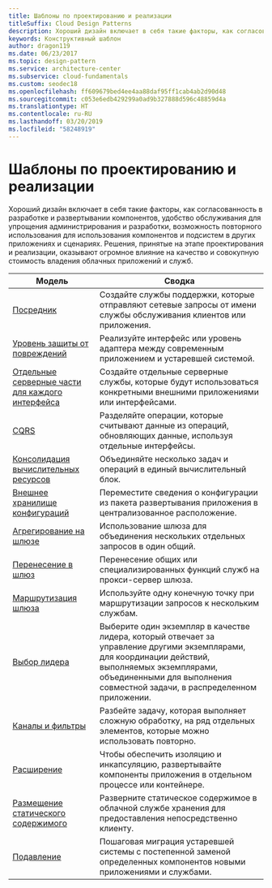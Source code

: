 ```yaml
---
title: Шаблоны по проектированию и реализации
titleSuffix: Cloud Design Patterns
description: Хороший дизайн включает в себя такие факторы, как согласованность в разработке и развертывании компонентов, удобство обслуживания для упрощения администрирования и разработки, возможность повторного использования для использования компонентов и подсистем в других приложениях и сценариях. Решения, принятые на этапе проектирования и реализации, оказывают огромное влияние на качество и совокупную стоимость владения облачных приложений и служб.
keywords: Конструктивный шаблон
author: dragon119
ms.date: 06/23/2017
ms.topic: design-pattern
ms.service: architecture-center
ms.subservice: cloud-fundamentals
ms.custom: seodec18
ms.openlocfilehash: ff609679bed4ee4aa88daf95ff1cab4ab2d90d48
ms.sourcegitcommit: c053e6edb429299a0ad9b327888d596c48859d4a
ms.translationtype: HT
ms.contentlocale: ru-RU
ms.lasthandoff: 03/20/2019
ms.locfileid: "58248919"
---
```

# <a name="design-and-implementation-patterns"></a>Шаблоны по проектированию и реализации

Хороший дизайн включает в себя такие факторы, как согласованность в разработке и развертывании компонентов, удобство обслуживания для упрощения администрирования и разработки, возможность повторного использования для использования компонентов и подсистем в других приложениях и сценариях. Решения, принятые на этапе проектирования и реализации, оказывают огромное влияние на качество и совокупную стоимость владения облачных приложений и служб.

|                                Модель                                 |                                                                                                      Сводка                                                                                                       |
|------------------------------------------------------------------------|--------------------------------------------------------------------------------------------------------------------------------------------------------------------------------------------------------------------|
|                     [Посредник](../ambassador.md)                     |                                                         Создайте службы поддержки, которые отправляют сетевые запросы от имени службы обслуживания клиентов или приложения.                                                          |
|          [Уровень защиты от повреждений](../anti-corruption-layer.md)          |                                                               Реализуйте интерфейс или уровень адаптера между современным приложением и устаревшей системой.                                                                |
|         [Отдельные серверные части для каждого интерфейса](../backends-for-frontends.md)         |                                                          Создайте отдельные серверные службы, которые будут использоваться конкретными внешними приложениями или интерфейсами.                                                          |
|                           [CQRS](../cqrs.md)                           |                                                         Разделяйте операции, которые считывают данные из операций, обновляющих данные, используя отдельные интерфейсы.                                                         |
| [Консолидация вычислительных ресурсов](../compute-resource-consolidation.md) |                                                                     Объединяйте несколько задач и операций в единый вычислительный блок.                                                                      |
|   [Внешнее хранилище конфигураций](../external-configuration-store.md)   |                                                        Переместите сведения о конфигурации из пакета развертывания приложения в централизованное расположение.                                                         |
|            [Агрегирование на шлюзе](../gateway-aggregation.md)            |                                                                   Использование шлюза для объединения нескольких отдельных запросов в один общий.                                                                   |
|             [Перенесение в шлюз](../gateway-offloading.md)             |                                                                      Перенесение общих или специализированных функций служб на прокси-сервер шлюза.                                                                       |
|                [Маршрутизация шлюза](../gateway-routing.md)                |                                                                            Используйте одну конечную точку при маршрутизации запросов к нескольким службам.                                                                            |
|                [Выбор лидера](../leader-election.md)                | Выберите один экземпляр в качестве лидера, который отвечает за управление другими экземплярами, для координации действий, выполняемых экземплярами, объединенными для выполнения совместной задачи, в распределенном приложении. |
|              [Каналы и фильтры](../pipes-and-filters.md)              |                                                     Разбейте задачу, которая выполняет сложную обработку, на ряд отдельных элементов, которые можно использовать повторно.                                                      |
|                        [Расширение](../sidecar.md)                        |                                                  Чтобы обеспечить изоляцию и инкапсуляцию, развертывайте компоненты приложения в отдельном процессе или контейнере.                                                  |
|         [Размещение статического содержимого](../static-content-hosting.md)         |                                                        Разверните статическое содержимое в облачной службе хранения для предоставления непосредственно клиенту.                                                        |
|                      [Подавление](../strangler.md)                      |                                         Пошаговая миграция устаревшей системы с постепенной заменой определенных компонентов новыми приложениями и службами.                                          |
